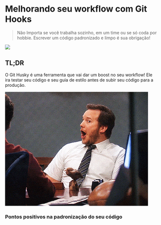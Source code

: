 # Melhorando seu workflow com Git Hooks

>Não Importa se você trabalha sozinho, em um time ou se só coda por hobbie. Escrever um código padronizado e limpo é sua obrigação!

<img style="text-align: center;" src="./docs/clean-code.jpg">

## TL;DR
O Git Husky é uma ferramenta que vai dar um boost no seu workflow! Ele ira testar seu código e seu guia de estilo antes de subir seu código para a produção.

<img style="text-align: center;" src="./docs/uau.gif">

### Pontos positivos na padronização do seu código
